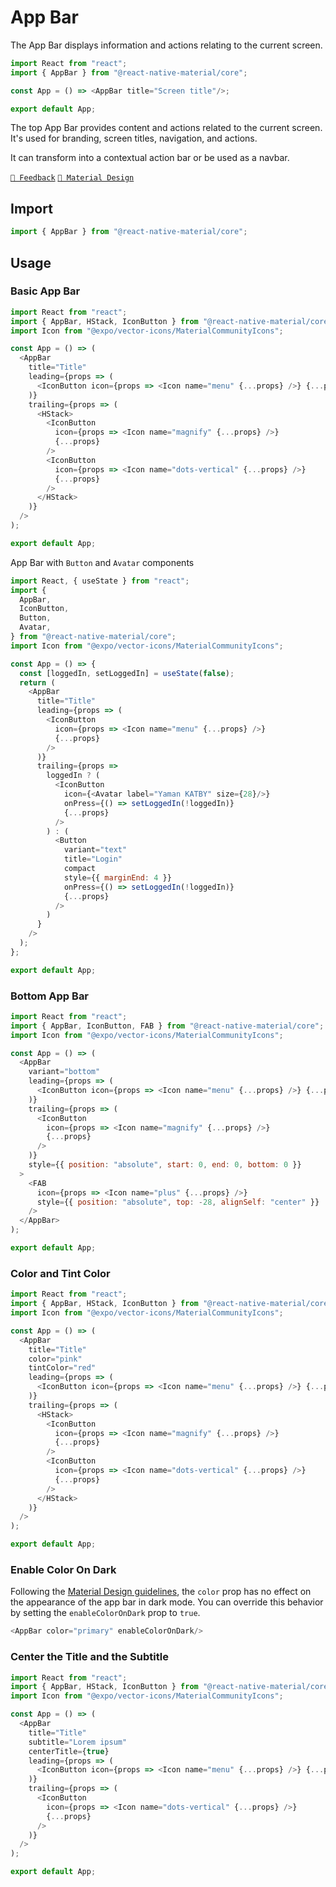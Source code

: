 # App Bar

The App Bar displays information and actions relating to the current screen.

```js with-preview
import React from "react";
import { AppBar } from "@react-native-material/core";

const App = () => <AppBar title="Screen title"/>;

export default App;
```

The top App Bar provides content and actions related to the current screen. It's used for branding, screen titles,
navigation, and actions.

It can transform into a contextual action bar or be used as a navbar.

[`💬 Feedback`](https://github.com/yamankatby/react-native-material/labels/component%3A%20AppBar)
[`🎨 Material Design`](https://material.io/components/app-bars-top)

## Import

```js
import { AppBar } from "@react-native-material/core";
```

## Usage

### Basic App Bar

```js with-preview
import React from "react";
import { AppBar, HStack, IconButton } from "@react-native-material/core";
import Icon from "@expo/vector-icons/MaterialCommunityIcons";

const App = () => (
  <AppBar
    title="Title"
    leading={props => (
      <IconButton icon={props => <Icon name="menu" {...props} />} {...props} />
    )}
    trailing={props => (
      <HStack>
        <IconButton
          icon={props => <Icon name="magnify" {...props} />}
          {...props}
        />
        <IconButton
          icon={props => <Icon name="dots-vertical" {...props} />}
          {...props}
        />
      </HStack>
    )}
  />
);

export default App;
```

App Bar with `Button` and `Avatar` components

```js with-preview
import React, { useState } from "react";
import {
  AppBar,
  IconButton,
  Button,
  Avatar,
} from "@react-native-material/core";
import Icon from "@expo/vector-icons/MaterialCommunityIcons";

const App = () => {
  const [loggedIn, setLoggedIn] = useState(false);
  return (
    <AppBar
      title="Title"
      leading={props => (
        <IconButton
          icon={props => <Icon name="menu" {...props} />}
          {...props}
        />
      )}
      trailing={props =>
        loggedIn ? (
          <IconButton
            icon={<Avatar label="Yaman KATBY" size={28}/>}
            onPress={() => setLoggedIn(!loggedIn)}
            {...props}
          />
        ) : (
          <Button
            variant="text"
            title="Login"
            compact
            style={{ marginEnd: 4 }}
            onPress={() => setLoggedIn(!loggedIn)}
            {...props}
          />
        )
      }
    />
  );
};

export default App;
```

### Bottom App Bar

```js with-preview
import React from "react";
import { AppBar, IconButton, FAB } from "@react-native-material/core";
import Icon from "@expo/vector-icons/MaterialCommunityIcons";

const App = () => (
  <AppBar
    variant="bottom"
    leading={props => (
      <IconButton icon={props => <Icon name="menu" {...props} />} {...props} />
    )}
    trailing={props => (
      <IconButton
        icon={props => <Icon name="magnify" {...props} />}
        {...props}
      />
    )}
    style={{ position: "absolute", start: 0, end: 0, bottom: 0 }}
  >
    <FAB
      icon={props => <Icon name="plus" {...props} />}
      style={{ position: "absolute", top: -28, alignSelf: "center" }}
    />
  </AppBar>
);

export default App;
```

### Color and Tint Color

```js with-preview
import React from "react";
import { AppBar, HStack, IconButton } from "@react-native-material/core";
import Icon from "@expo/vector-icons/MaterialCommunityIcons";

const App = () => (
  <AppBar
    title="Title"
    color="pink"
    tintColor="red"
    leading={props => (
      <IconButton icon={props => <Icon name="menu" {...props} />} {...props} />
    )}
    trailing={props => (
      <HStack>
        <IconButton
          icon={props => <Icon name="magnify" {...props} />}
          {...props}
        />
        <IconButton
          icon={props => <Icon name="dots-vertical" {...props} />}
          {...props}
        />
      </HStack>
    )}
  />
);

export default App;
```

### Enable Color On Dark

Following the [Material Design guidelines](https://material.io/design/color/dark-theme.html), the `color` prop has no
effect on the appearance of the app bar in dark mode. You can override this behavior by setting the `enableColorOnDark`
prop to `true`.

```js
<AppBar color="primary" enableColorOnDark/>
```

### Center the Title and the Subtitle

```js with-preview
import React from "react";
import { AppBar, HStack, IconButton } from "@react-native-material/core";
import Icon from "@expo/vector-icons/MaterialCommunityIcons";

const App = () => (
  <AppBar
    title="Title"
    subtitle="Lorem ipsum"
    centerTitle={true}
    leading={props => (
      <IconButton icon={props => <Icon name="menu" {...props} />} {...props} />
    )}
    trailing={props => (
      <IconButton
        icon={props => <Icon name="dots-vertical" {...props} />}
        {...props}
      />
    )}
  />
);

export default App;
```
